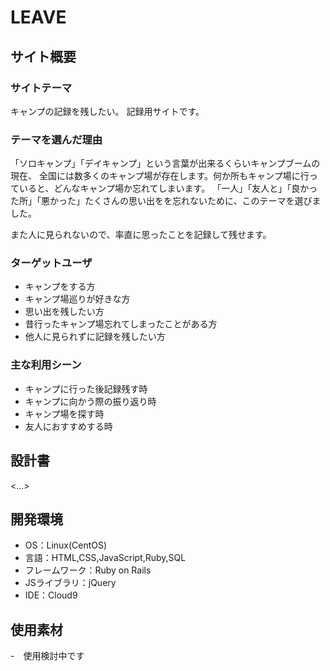 # LEAVE

## サイト概要
### サイトテーマ
キャンプの記録を残したい。
記録用サイトです。

### テーマを選んだ理由
「ソロキャンプ」「デイキャンプ」という言葉が出来るくらいキャンプブームの現在、
全国には数多くのキャンプ場が存在します。何か所もキャンプ場に行っていると、どんなキャンプ場か忘れてしまいます。
「一人」「友人と」「良かった所」「悪かった」たくさんの思い出をを忘れないために、このテーマを選びました。

また人に見られないので、率直に思ったことを記録して残せます。
### ターゲットユーザ
- キャンプをする方
- キャンプ場巡りが好きな方
- 思い出を残したい方
- 昔行ったキャンプ場忘れてしまったことがある方
- 他人に見られずに記録を残したい方

### 主な利用シーン
- キャンプに行った後記録残す時
- キャンプに向かう際の振り返り時
- キャンプ場を探す時
- 友人におすすめする時

## 設計書
<...>

## 開発環境
- OS：Linux(CentOS)
- 言語：HTML,CSS,JavaScript,Ruby,SQL
- フレームワーク：Ruby on Rails
- JSライブラリ：jQuery
- IDE：Cloud9

## 使用素材
-　使用検討中です

